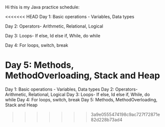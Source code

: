 Hi this is my Java practice schedule:

<<<<<<< HEAD
Day 1: Basic operations - Variables, Data types 

Day 2: Operators- Arithmetic, Relational, Logical 

Day 3: Loops- If else, Id else if, While, do while 

Day 4: For loops, switch, break 

Day 5: Methods, MethodOverloading, Stack and Heap
=======
Day 1: Basic operations - Variables, Data types
Day 2: Operators- Arithmetic, Relational, Logical
Day 3: Loops- If else, Id else if, While, do while
Day 4: For loops, switch, break
Day 5: Methods, MethodOverloading, Stack and Heap
>>>>>>> 3a9e0555474198c9ac727f72871e82d228b73ad4
